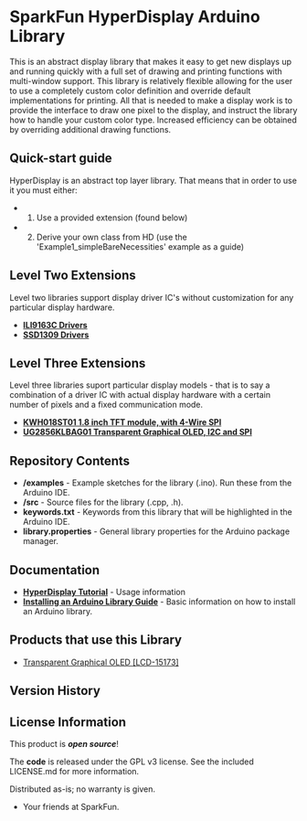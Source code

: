 SparkFun HyperDisplay Arduino Library
========================================

This is an abstract display library that makes it easy to get new displays up and running quickly with a full set of drawing and printing functions with multi-window support. This library is relatively flexible allowing for the user to use a completely custom color definition and override default implementations for printing. All that is needed to make a display work is to provide the interface to draw one pixel to the display, and instruct the library how to handle your custom color type. Increased efficiency can be obtained by overriding additional drawing functions. 

Quick-start guide
-----------------
HyperDisplay is an abstract top layer library. That means that in order to use it you must either:
- 1. Use a provided extension (found below) 
- 2. Derive your own class from HD (use the 'Example1_simpleBareNecessities' example as a guide)


Level Two Extensions
------------------------------
Level two libraries support display driver IC's without customization for any particular display hardware.
* **[ILI9163C Drivers](https://github.com/sparkfun/HyperDisplay_ILI9163C_ArduinoLibrary)**
* **[SSD1309 Drivers](https://github.com/sparkfun/HyperDisplay_SSD1309_ArduinoLibrary)**


Level Three Extensions
-------------------------------
Level three libraries suport particular display models - that is to say a combination of a driver IC with actual display hardware with a certain number of pixels and a fixed communication mode.
* **[KWH018ST01 1.8 inch TFT module, with 4-Wire SPI](https://github.com/sparkfun/HyperDisplay_KWH018ST01_4WSPI_ArduinoLibrary)**
* **[UG2856KLBAG01 Transparent Graphical OLED, I2C and SPI](https://github.com/sparkfun/HyperDisplay_UG2856KLBAG01_ArduinoLibrary)**


Repository Contents
-------------------

* **/examples** - Example sketches for the library (.ino). Run these from the Arduino IDE.
* **/src** - Source files for the library (.cpp, .h).
* **keywords.txt** - Keywords from this library that will be highlighted in the Arduino IDE.
* **library.properties** - General library properties for the Arduino package manager.

Documentation
--------------

* **[HyperDisplay Tutorial](https://learn.sparkfun.com/tutorials/everything-you-should-know-about-hyperdisplay)** - Usage information
* **[Installing an Arduino Library Guide](https://learn.sparkfun.com/tutorials/installing-an-arduino-library)** - Basic information on how to install an Arduino library.

Products that use this Library 
---------------------------------
* [Transparent Graphical OLED [LCD-15173]](https://www.sparkfun.com/products/15173)

Version History
---------------


License Information
-------------------

This product is _**open source**_!

The **code** is released under the GPL v3 license. See the included LICENSE.md for more information.

Distributed as-is; no warranty is given.

- Your friends at SparkFun.
